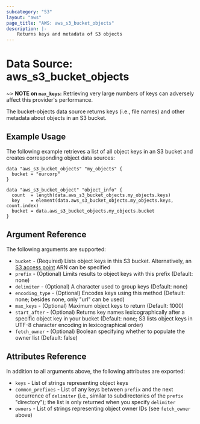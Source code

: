 ```yaml
---
subcategory: "S3"
layout: "aws"
page_title: "AWS: aws_s3_bucket_objects"
description: |-
    Returns keys and metadata of S3 objects
---
```


# Data Source: aws_s3_bucket_objects

~> **NOTE on `max_keys`:** Retrieving very large numbers of keys can adversely affect this provider's performance.

The bucket-objects data source returns keys (i.e., file names) and other metadata about objects in an S3 bucket.

## Example Usage

The following example retrieves a list of all object keys in an S3 bucket and creates corresponding object data sources:

```hcl
data "aws_s3_bucket_objects" "my_objects" {
  bucket = "ourcorp"
}

data "aws_s3_bucket_object" "object_info" {
  count  = length(data.aws_s3_bucket_objects.my_objects.keys)
  key    = element(data.aws_s3_bucket_objects.my_objects.keys, count.index)
  bucket = data.aws_s3_bucket_objects.my_objects.bucket
}
```

## Argument Reference

The following arguments are supported:

* `bucket` - (Required) Lists object keys in this S3 bucket. Alternatively, an [S3 access point](https://docs.aws.amazon.com/AmazonS3/latest/dev/using-access-points.html) ARN can be specified
* `prefix` - (Optional) Limits results to object keys with this prefix (Default: none)
* `delimiter` - (Optional) A character used to group keys (Default: none)
* `encoding_type` - (Optional) Encodes keys using this method (Default: none; besides none, only "url" can be used)
* `max_keys` - (Optional) Maximum object keys to return (Default: 1000)
* `start_after` - (Optional) Returns key names lexicographically after a specific object key in your bucket (Default: none; S3 lists object keys in UTF-8 character encoding in lexicographical order)
* `fetch_owner` - (Optional) Boolean specifying whether to populate the owner list (Default: false)

## Attributes Reference

In addition to all arguments above, the following attributes are exported:

* `keys` - List of strings representing object keys
* `common_prefixes` - List of any keys between `prefix` and the next occurrence of `delimiter` (i.e., similar to subdirectories of the `prefix` "directory"); the list is only returned when you specify `delimiter`
* `owners` - List of strings representing object owner IDs (see `fetch_owner` above)
